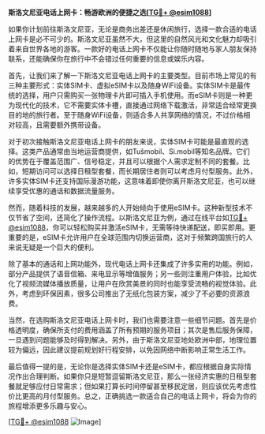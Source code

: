 **斯洛文尼亚电话上网卡：畅游欧洲的便捷之选[[TG💪+ @esim1088](https://t.me/s/esim1088)]**

如果你计划前往斯洛文尼亚，无论是商务出差还是休闲旅行，选择一款合适的电话上网卡是必不可少的。斯洛文尼亚虽然不大，但这里的自然风光和文化魅力却吸引着来自世界各地的游客。一款好的电话上网卡不仅能让你随时随地与家人朋友保持联系，还能确保你在旅行中不会错过任何重要的信息或娱乐内容。

首先，让我们来了解一下斯洛文尼亚电话上网卡的主要类型。目前市场上常见的有三种主要形式：实体SIM卡、虚拟eSIM卡以及随身WiFi设备。实体SIM卡是最传统的选择，用户只需购买一张物理卡片即可插入手机使用。而eSIM卡则是一种更为现代化的技术，它不需要实体卡槽，直接通过网络下载激活，非常适合经常更换目的地的旅行者。至于随身WiFi设备，则适合多人共享网络的情况，不过价格相对较高，且需要额外携带设备。

对于初次接触斯洛文尼亚电话上网卡的朋友来说，实体SIM卡可能是最直观的选择。这类产品通常由当地运营商提供，如Tušmobil、Si.mobil等知名品牌。它们的优势在于覆盖范围广、信号稳定，并且可以根据个人需求定制不同的套餐。比如，短期访问可以选择日租型套餐，而长期居住者则可以考虑月付型服务。此外，许多实体SIM卡还支持国际漫游功能，这意味着即使你离开斯洛文尼亚，也可以继续享受优惠的通话和数据流量服务。

然而，随着科技的发展，越来越多的人开始倾向于使用eSIM卡。这种新型技术不仅节省了空间，还简化了操作流程。以斯洛文尼亚为例，通过在线平台如[TG💪+ @esim1088](https://t.me/s/esim1088)，你可以轻松购买并激活eSIM卡，无需等待快递配送，即买即用。更重要的是，eSIM卡允许用户在全球范围内切换运营商，这对于频繁跨国旅行的人来说无疑是一个巨大的便利。

除了基本的通话和上网功能外，现代电话上网卡还集成了许多实用的功能。例如，部分产品提供了语音信箱、来电显示等增值服务；另一些则注重用户体验，比如优化了视频流媒体播放质量，让用户在欣赏美景的同时也能享受流畅的视觉体验。此外，考虑到环保因素，很多公司推出了无纸化包装方案，减少了不必要的资源浪费。

当然，在选购斯洛文尼亚电话上网卡时，我们也需要注意一些细节问题。首先是价格透明度，确保所支付的费用涵盖了所有预期的服务项目；其次是售后服务保障，一旦遇到问题能够及时得到解决。另外，由于斯洛文尼亚地处欧洲中部，地理位置较为偏远，因此建议提前规划好行程安排，以免因网络中断影响正常生活工作。

最后值得一提的是，无论你是选择实体SIM卡还是eSIM卡，都应根据自身实际情况作出合理判断。如果你只是短暂逗留斯洛文尼亚，那么一张经济实惠的日租型套餐就足够应付日常需求；但如果打算长时间停留甚至移民定居，则应该优先考虑性价比更高的月付型服务。总之，正确挑选一款适合自己的电话上网卡，将会为你的旅程增添更多乐趣与安心。

[[TG💪+ @esim1088](https://t.me/s/esim1088) ![Image](https://i.postimg.cc/4NQfJmqS/Snipaste-2025-05-13-00-14-12.png)]